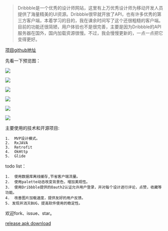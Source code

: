 >Dribbble是一个优秀的设计师网站，这里有上万优秀设计师为移动开发人员提供了海量精美的UI资源。Dribbble很早就开放了API，也有许多优秀的第三方客户端，本着学习的目的，我在课余时间写了这个还很粗糙的客户端。目前的功能还很简陋，用户体验也不是很完善，主要是因为Dribbble的API服务器在国外，国内加载资源很慢。不过，我会慢慢更新的，一点一点把它变得更好。

[项目github地址](https://github.com/mrrobot97/Designer)

先看一下预览图：

![](http://ockr1qfi1.bkt.clouddn.com/screener_20161029%2800_13_49%29.jpg)

![](http://ockr1qfi1.bkt.clouddn.com/screener_20161028%2823_54_36%29.jpg)

![](http://ockr1qfi1.bkt.clouddn.com/screener_20161029%2800_14_23%29.png)

![](http://ockr1qfi1.bkt.clouddn.com/screener_20161029%2800_15_02%29.png)

![](http://ockr1qfi1.bkt.clouddn.com/screener_20161029%2800_15_24%29.png)

![](http://ockr1qfi1.bkt.clouddn.com/screener_20161029%2800_15_39%29.png)

主要使用的技术和开源项目:

	1.	MVP设计模式。
	2.	RxJAVA
	3.	Retrofit
	4.	OkHttp
	5.	Glide
	
todo list：

	1.	使用数据库离线缓存,节省客户端流量。
	2.	使用palette动态改变背景色，增加美观性。
	3.	使用Dribbble提供的Oauth2认证允许用户登录，并对每个设计进行评论，点赞，收藏等功能。
	4.	改善图片加载速度，提供友好的用户反馈。
	5. 发现并消灭BUG，提高软件使用的稳定性。
	
	
欢迎fork、issue、star。
	
[release apk download](http://ockr1qfi1.bkt.clouddn.com/Designer.apk)
